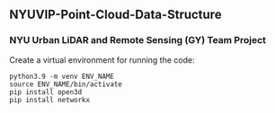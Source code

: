## NYUVIP-Point-Cloud-Data-Structure
### NYU Urban LiDAR and Remote Sensing (GY) Team Project

Create a virtual environment for running the code:
```
python3.9 -m venv ENV_NAME
source ENV_NAME/bin/activate
pip install open3d
pip install networkx
```
